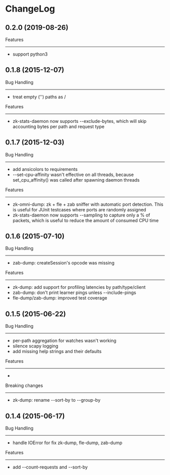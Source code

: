 ChangeLog
=========

0.2.0 (2019-08-26)
--------------------

Features
********
- support python3


0.1.8 (2015-12-07)
--------------------

Bug Handling
************
- treat empty ('') paths as /

Features
********
- zk-stats-daemon now supports --exclude-bytes, which
  will skip accounting bytes per path and request type

0.1.7 (2015-12-03)
--------------------

Bug Handling
************
- add ansicolors to requirements
- --set-cpu-affinity wasn't effective on all threads,
  because set_cpu_affinity() was called after spawning
  daemon threads

Features
********
- zk-omni-dump: zk + fle + zab sniffer with automatic port detection. This
  is useful for JUnit testcases where ports are randomly assigned
- zk-stats-daemon now supports --sampling to capture only a % of packets,
  which is useful to reduce the amount of consumed CPU time

0.1.6 (2015-07-10)
--------------------

Bug Handling
************
- zab-dump: createSession's opcode was missing

Features
********
- zk-dump: add support for profiling latencies by path/type/client
- zab-dump: don't print learner pings unless --include-pings
- fle-dump/zab-dump: improved test coverage

0.1.5 (2015-06-22)
--------------------

Bug Handling
************
- per-path aggregation for watches wasn't working
- silence scapy logging
- add missing help strings and their defaults

Features
********
-

Breaking changes
****************
- zk-dump: rename --sort-by to --group-by

0.1.4 (2015-06-17)
--------------------

Bug Handling
************
- handle IOError for fix zk-dump, fle-dump, zab-dump

Features
********
-  add --count-requests and --sort-by
